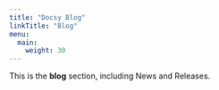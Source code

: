 ```yaml
---
title: "Docsy Blog"
linkTitle: "Blog"
menu:
  main:
    weight: 30
---
```



This is the **blog** section, including News and Releases.
